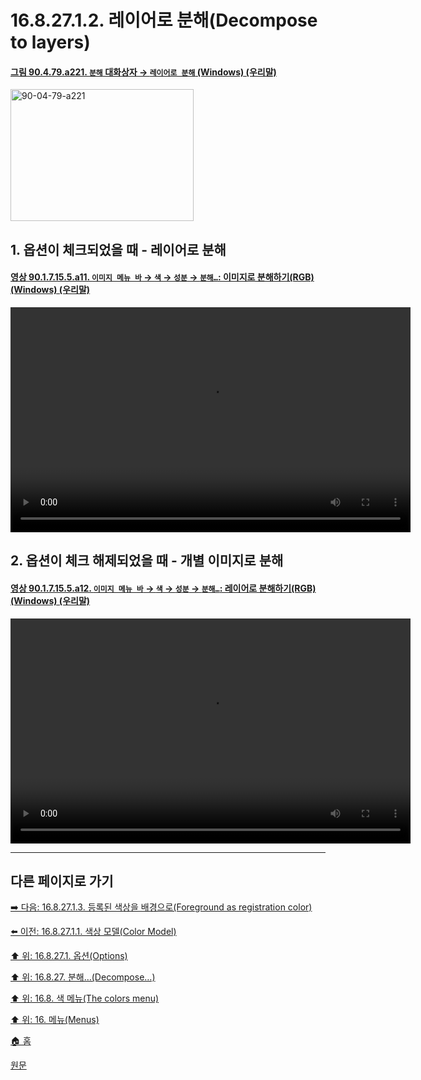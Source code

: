 # 16.8.27.1.2. 레이어로 분해(Decompose to layers)

<a id="90-04-79-a221"></a>

#### [그림 90.4.79.a221. `분해` 대화상자 → `레이어로 분해` (Windows) (우리말)](./90-04-0079-decompose.md#90-04-79-a221)
<img width="293" height="211" alt="90-04-79-a221" src="https://github.com/user-attachments/assets/d4e34a32-3deb-42a0-b8ea-c5c6d38f8027" />

<a id="16-08-27-01-02-s1"></a>

## 1. 옵션이 체크되었을 때 - 레이어로 분해

<a id="90-01-07-15-05-a11"></a>

#### [영상 90.1.7.15.5.a11. `이미지 메뉴 바` → `색` → `성분` → `분해…`: 이미지로 분해하기(RGB) (Windows) (우리말)](./90-01-07-15-05-decompose.md#90-01-07-15-05-a11)
<video controls="controls" width="640" height="360" src="https://github.com/user-attachments/assets/42fdf26c-983a-43ad-b545-b72f4e363169"></video>

<a id="16-08-27-01-02-s2"></a>

## 2. 옵션이 체크 해제되었을 때 - 개별 이미지로 분해

<a id="90-01-07-15-05-a12"></a>

#### [영상 90.1.7.15.5.a12. `이미지 메뉴 바` → `색` → `성분` → `분해…`: 레이어로 분해하기(RGB) (Windows) (우리말)](./90-01-07-15-05-decompose.md#90-01-07-15-05-a12)
<video controls="controls" width="640" height="360" src="https://github.com/user-attachments/assets/58ea596d-bbea-429d-9eb5-0d627b1b79c0"></video>

***

## 다른 페이지로 가기

[➡️ 다음: 16.8.27.1.3. 등록된 색상을 배경으로(Foreground as registration color)](./16-08-27-01-03-foreground_as_registration_color.md)

[⬅️ 이전: 16.8.27.1.1. 색상 모델(Color Model)](./16-08-27-01-01-color_model.md)

[⬆️ 위: 16.8.27.1. 옵션(Options)](./16-08-27-01-00-options.md)

[⬆️ 위: 16.8.27. 분해…(Decompose…)](./16-08-27-00-decompose.md)

[⬆️ 위: 16.8. 색 메뉴(The colors menu)](./16-08-00-the-colors-menu.md)

[⬆️ 위: 16. 메뉴(Menus)](./16-00-menus.md)

[🏠 홈](./00-home.md)

[원문](https://docs.gimp.org/2.10/ko/plug-in-decompose.html#idm32399)